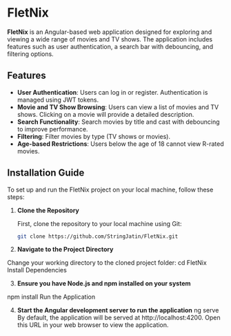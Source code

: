 # FletNix

**FletNix** is an Angular-based web application designed for exploring and viewing a wide range of movies and TV shows. The application includes features such as user authentication, a search bar with debouncing, and filtering options.

## Features

- **User Authentication**: Users can log in or register. Authentication is managed using JWT tokens.
- **Movie and TV Show Browsing**: Users can view a list of movies and TV shows. Clicking on a movie will provide a detailed description.
- **Search Functionality**: Search movies by title and cast with debouncing to improve performance.
- **Filtering**: Filter movies by type (TV shows or movies).
- **Age-based Restrictions**: Users below the age of 18 cannot view R-rated movies.


## Installation Guide

To set up and run the FletNix project on your local machine, follow these steps:

1. **Clone the Repository**

   First, clone the repository to your local machine using Git:
   ```bash
   git clone https://github.com/StringJatin/FletNix.git


1. **Navigate to the Project Directory**

  Change your working directory to the cloned project folder:
  cd FletNix
   Install Dependencies

3. **Ensure you have Node.js and npm installed on your system**

  npm install
Run the Application


4. **Start the Angular development server to run the application**
ng serve
By default, the application will be served at http://localhost:4200. Open this URL in your web browser to view the application.